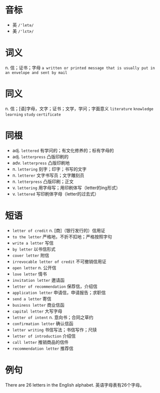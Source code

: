 # 音标

- 英 `/'letə/`
- 美 `/'lɛtɚ/`

# 词义

n. 信；证书；字母
`a written or printed message that is usually put in an envelope and sent by mail`

# 同义

n. 信；[语]字母，文字；证书；文学，学问；字面意义
`literature` `knowledge` `learning` `study` `certificate`

# 同根

- adj. `lettered` 有学问的；有文化修养的；标有字母的
- adj. `letterpress` 凸版印刷的
- adv. `letterpress` 凸版印刷地
- n. `lettering` 刻字；印字；书写的文字
- n. `letterer` 文字书写员；文字雕刻员
- n. `letterpress` 凸版印刷；正文
- v. `lettering` 用字母写；用印刷体写（letter的ing形式）
- v. `lettered` 写印刷体字母（letter的过去式）

# 短语

- `letter of credit` n. [商]（银行发行的）信用证
- `to the letter` 严格地，不折不扣地；严格按照字句
- `write a letter` 写信
- `by letter` 以书信形式
- `cover letter` 附信
- `irrevocable letter of credit` 不可撤销信用证
- `open letter` n. 公开信
- `love letter` 情书
- `invitation letter` 邀请函
- `letter of recommendation` 保荐信，介绍信
- `application letter` 申请信，申请报告；求职信
- `send a letter` 寄信
- `business letter` 商业信函
- `capital letter` 大写字母
- `letter of intent` n. 意向书；合同之草约
- `confirmation letter` 确认信函
- `letter writing` 书信写法；书信写作；尺牍
- `letter of introduction` 介绍信
- `call letter` 推销商品的信件
- `recommendation letter` 推荐信

# 例句

There are 26 letters in the English alphabet.
英语字母表有26个字母。


